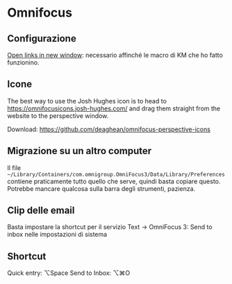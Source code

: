 # Omnifocus

## Configurazione
[Open links in new window](https://discourse.omnigroup.com/t/open-a-link-in-an-omnifocus-tab/42653): necessario affinché le macro di KM che ho fatto funzionino.

## Icone
The best way to use the Josh Hughes icon is to head to https://omnifocusicons.josh-hughes.com/ and drag them straight from the website to the perspective window.

Download: https://github.com/deaghean/omnifocus-perspective-icons

## Migrazione su un altro computer
Il file `~/Library/Containers/com.omnigroup.OmniFocus3/Data/Library/Preferences` contiene praticamente tutto quello che serve, quindi basta copiare questo. Potrebbe mancare qualcosa sulla barra degli strumenti, pazienza.

## Clip delle email
Basta impostare la shortcut per il servizio Text -> OmniFocus 3: Send to inbox nelle impostazioni di sistema

## Shortcut
Quick entry: ⌥Space
Send to Inbox: ⌥⌘O